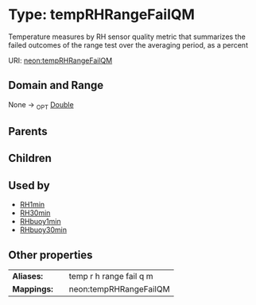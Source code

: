 
# Type: tempRHRangeFailQM


Temperature measures by RH sensor quality metric that summarizes the failed outcomes of the range test over the averaging period, as a percent

URI: [neon:tempRHRangeFailQM](https://data.neonscience.org/tempRHRangeFailQM)


## Domain and Range

None ->  <sub>OPT</sub> [Double](types/Double.md)

## Parents


## Children


## Used by

 * [RH1min](RH1min.md)
 * [RH30min](RH30min.md)
 * [RHbuoy1min](RHbuoy1min.md)
 * [RHbuoy30min](RHbuoy30min.md)

## Other properties

|  |  |  |
| --- | --- | --- |
| **Aliases:** | | temp r h range fail q m |
| **Mappings:** | | neon:tempRHRangeFailQM |

